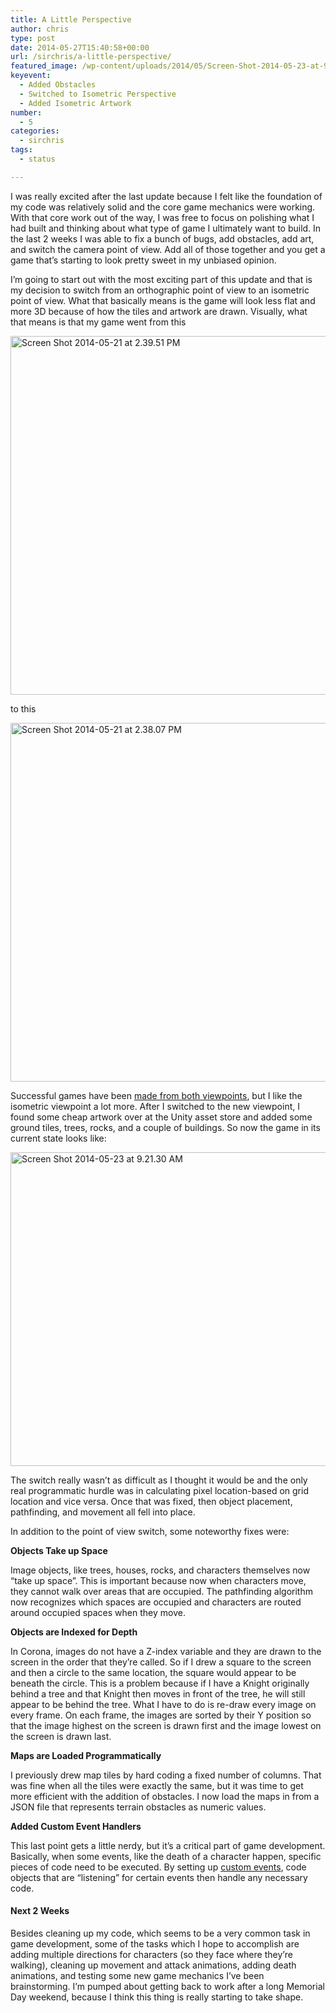 ```yaml
---
title: A Little Perspective
author: chris
type: post
date: 2014-05-27T15:40:58+00:00
url: /sirchris/a-little-perspective/
featured_image: /wp-content/uploads/2014/05/Screen-Shot-2014-05-23-at-9.21.30-AM.png
keyevent:
  - Added Obstacles
  - Switched to Isometric Perspective
  - Added Isometric Artwork
number:
  - 5
categories:
  - sirchris
tags:
  - status

---
```

I was really excited after the last update because I felt like the foundation of my code was relatively solid and the core game mechanics were working. With that core work out of the way, I was free to focus on polishing what I had built and thinking about what type of game I ultimately want to build. In the last 2 weeks I was able to fix a bunch of bugs, add obstacles, add art, and switch the camera point of view. Add all of those together and you get a game that&#8217;s starting to look pretty sweet in my unbiased opinion.
<!--more-->

I&#8217;m going to start out with the most exciting part of this update and that is my decision to switch from an orthographic point of view to an isometric point of view. What that basically means is the game will look less flat and more 3D because of how the tiles and artwork are drawn. Visually, what that means is that my game went from this

<div class="inlineimg">
  <img src="/wp-content/uploads/2014/05/Screen-Shot-2014-05-21-at-2.39.51-PM.png" alt="Screen Shot 2014-05-21 at 2.39.51 PM" width="764" height="574" class="alignnone size-full wp-image-569" />
</div>

to this

<div class="inlineimg">
  <img src="/wp-content/uploads/2014/05/Screen-Shot-2014-05-21-at-2.38.07-PM.png" alt="Screen Shot 2014-05-21 at 2.38.07 PM" width="768" height="574" class="alignnone size-full wp-image-570"  />
</div>

Successful games have been [made from both viewpoints][1], but I like the isometric viewpoint a lot more. After I switched to the new viewpoint, I found some cheap artwork over at the Unity asset store and added some ground tiles, trees, rocks, and a couple of buildings. So now the game in its current state looks like:

<div class="inlineimg">
  <img src="/wp-content/uploads/2014/05/Screen-Shot-2014-05-23-at-9.21.30-AM.png" alt="Screen Shot 2014-05-23 at 9.21.30 AM" width="769" height="502" class="alignnone size-full wp-image-571"  />
</div>

The switch really wasn&#8217;t as difficult as I thought it would be and the only real programmatic hurdle was in calculating pixel location-based on grid location and vice versa. Once that was fixed, then object placement, pathfinding, and movement all fell into place.

In addition to the point of view switch, some noteworthy fixes were:

**Objects Take up Space**
  
Image objects, like trees, houses, rocks, and characters themselves now &#8220;take up space&#8221;. This is important because now when characters move, they cannot walk over areas that are occupied. The pathfinding algorithm now recognizes which spaces are occupied and characters are routed around occupied spaces when they move.

**Objects are Indexed for Depth**
  
In Corona, images do not have a Z-index variable and they are drawn to the screen in the order that they&#8217;re called. So if I drew a square to the screen and then a circle to the same location, the square would appear to be beneath the circle. This is a problem because if I have a Knight originally behind a tree and that Knight then moves in front of the tree, he will still appear to be behind the tree. What I have to do is re-draw every image on every frame. On each frame, the images are sorted by their Y position so that the image highest on the screen is drawn first and the image lowest on the screen is drawn last.

**Maps are Loaded Programmatically**
  
I previously drew map tiles by hard coding a fixed number of columns. That was fine when all the tiles were exactly the same, but it was time to get more efficient with the addition of obstacles. I now load the maps in from a JSON file that represents terrain obstacles as numeric values.

**Added Custom Event Handlers**
  
This last point gets a little nerdy, but it&#8217;s a critical part of game development. Basically, when some events, like the death of a character happen, specific pieces of code need to be executed. By setting up [custom events][2], code objects that are &#8220;listening&#8221; for certain events then handle any necessary code.

#### Next 2 Weeks

Besides cleaning up my code, which seems to be a very common task in game development, some of the tasks which I hope to accomplish are adding multiple directions for characters (so they face where they&#8217;re walking), cleaning up movement and attack animations, adding death animations, and testing some new game mechanics I&#8217;ve been brainstorming. I&#8217;m pumped about getting back to work after a long Memorial Day weekend, because I think this thing is really starting to take shape.

 [1]: http://battleofbrothers.com/sirchris/common-turn-based-game-projection-techniques
 [2]: http://coronalabs.com/blog/2012/06/26/how-to-use-custom-events-in-corona/